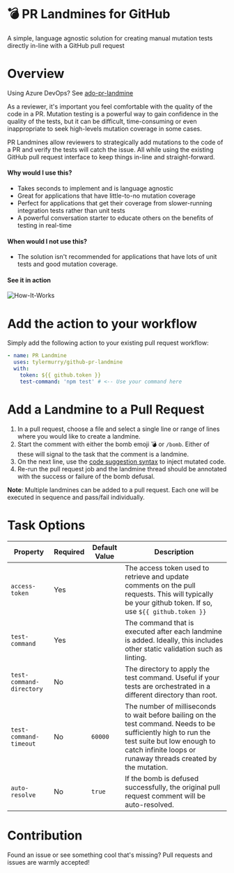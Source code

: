 # 💣 PR Landmines for GitHub
A simple, language agnostic solution for creating manual mutation tests directly in-line with a GitHub pull request

# Overview
Using Azure DevOps? See [ado-pr-landmine](https://github.com/tylermurry/ado-pr-landmine)

As a reviewer, it's important you feel comfortable with the quality of the code in a PR.
Mutation testing is a powerful way to gain confidence in the quality of the tests, but it can be difficult, time-consuming or even inappropriate to seek high-levels mutation coverage in some cases.

PR Landmines allow reviewers to strategically add mutations to the code of a PR and verify the tests will catch the issue. All while using the existing GitHub pull request interface to keep things in-line and straight-forward. 

#### Why would I use this?
* Takes seconds to implement and is language agnostic
* Great for applications that have little-to-no mutation coverage
* Perfect for applications that get their coverage from slower-running integration tests rather than unit tests
* A powerful conversation starter to educate others on the benefits of testing in real-time

#### When would I not use this?
* The solution isn't recommended for applications that have lots of unit tests and good mutation coverage.

#### See it in action
![How-It-Works](images/how-it-works.gif)

# Add the action to your workflow
Simply add the following action to your existing pull request workflow:

```yml
- name: PR Landmine
  uses: tylermurry/github-pr-landmine
  with:
    token: ${{ github.token }}
    test-command: 'npm test' # <-- Use your command here
```  

# Add a Landmine to a Pull Request
1. In a pull request, choose a file and select a single line or range of lines where you would like to create a landmine.
1. Start the comment with either the bomb emoji 💣 or `/bomb`. Either of these will signal to the task that the comment is a landmine.
1. On the next line, use the [code suggestion syntax](https://docs.github.com/en/github/collaborating-with-issues-and-pull-requests/commenting-on-a-pull-request#adding-line-comments-to-a-pull-request) to inject mutated code.
1. Re-run the pull request job and the landmine thread should be annotated with the success or failure of the bomb defusal.

**Note**: Multiple landmines can be added to a pull request. Each one will be executed in sequence and pass/fail individually. 

# Task Options
| Property                 | Required | Default Value                       | Description                                                                                                                                                                                                   |
| -------------------------|----------|-------------------------------------|---------------------------------------------------------------------------------------------------------------------------------------------------------------------------------------------------------------|
| `access-token`           | Yes      |                                     | The access token used to retrieve and update comments on the pull requests. This will typically be your github token. If so, use `${{ github.token }}`                                                                                                                                    |
| `test-command`           | Yes      |                                     | The command that is executed after each landmine is added. Ideally, this includes other static validation such as linting.                                                                                    |
| `test-command-directory` | No       |                                     | The directory to apply the test command. Useful if your tests are orchestrated in a different directory than root.                                                                                            |
| `test-command-timeout`   | No       | `60000`                             | The number of milliseconds to wait before bailing on the test command. Needs to be sufficiently high to run the test suite but low enough to catch infinite loops or runaway threads created by the mutation. |
| `auto-resolve`           | No       | `true`                              | If the bomb is defused successfully, the original pull request comment will be auto-resolved.                                                                                                                 |

# Contribution
Found an issue or see something cool that's missing? Pull requests and issues are warmly accepted!

